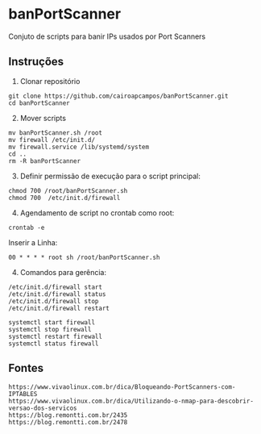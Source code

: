 # banPortScanner
Conjuto de scripts para banir IPs usados por Port Scanners

## Instruções

1. Clonar repositório

```
git clone https://github.com/cairoapcampos/banPortScanner.git
cd banPortScanner
```

2. Mover scripts

```
mv banPortScanner.sh /root
mv firewall /etc/init.d/
mv firewall.service /lib/systemd/system
cd ..
rm -R banPortScanner
```

3. Definir permissão de execução para o script principal:

```
chmod 700 /root/banPortScanner.sh
chmod 700  /etc/init.d/firewall
```
4. Agendamento de script no crontab como root:

`crontab -e`

Inserir a Linha:

`00 * * * * root sh /root/banPortScanner.sh`


4. Comandos para gerência:

```
/etc/init.d/firewall start 
/etc/init.d/firewall status
/etc/init.d/firewall stop
/etc/init.d/firewall restart 

systemctl start firewall
systemctl stop firewall
systemctl restart firewall
systemctl status firewall
```

## Fontes

```
https://www.vivaolinux.com.br/dica/Bloqueando-PortScanners-com-IPTABLES
https://www.vivaolinux.com.br/dica/Utilizando-o-nmap-para-descobrir-versao-dos-servicos
https://blog.remontti.com.br/2435
https://blog.remontti.com.br/2478
```




